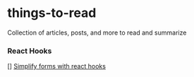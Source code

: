 # things-to-read
Collection of articles, posts, and more to read and summarize 


### React Hooks

[] [Simplify forms with react hooks](https://upmostly.com/tutorials/using-custom-react-hooks-simplify-forms/)
